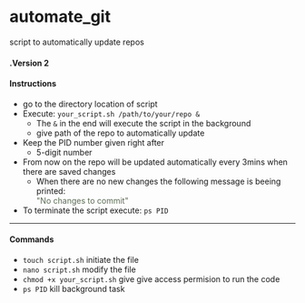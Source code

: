 # automate_git
script to automatically update repos

#### .Version 2
#### Instructions
* go to the directory location of script
* Execute: `your_script.sh /path/to/your/repo &`
    * The `&` in the end will execute the script in the background
    * give path of the repo to automatically update
* Keep the PID number given right after
    * 5-digit number
* From now on the repo will be updated automatically every 3mins when there are saved changes
    * When there are no new changes the following message is beeing printed:\
    <span style="color:#5C6C54">"No changes to commit"</span> 
* To terminate the script execute:  `ps PID`




___


#### Commands
* `touch script.sh`			initiate the file 
* `nano script.sh`				modify the file
* `chmod +x your_script.sh` give   	give access permision to run the code
* `ps PID`					kill background task


